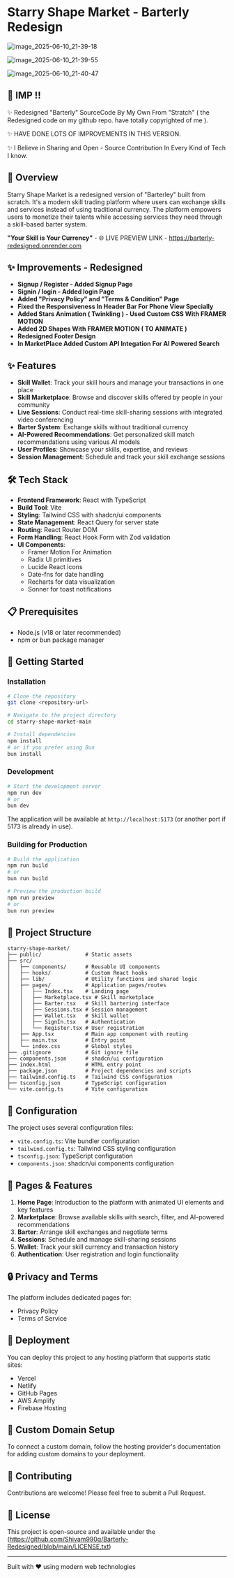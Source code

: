 # Starry Shape Market - Barterly Redesign

![image_2025-06-10_21-39-18](https://github.com/user-attachments/assets/0d340e35-0cbb-4bc0-badc-b237477e91d6)

![image_2025-06-10_21-39-55](https://github.com/user-attachments/assets/bde1a5d9-fe74-4b1e-b83a-a3c26d48e204)

![image_2025-06-10_21-40-47](https://github.com/user-attachments/assets/da88f82f-d31d-4620-8966-c6d1080a3ba7)

## 🔴 IMP !!
✨ Redesigned "Barterly" SourceCode By My Own From "Stratch" ( the Redesigned code on my github repo. have totally copyrighted of me ). 

✨ HAVE DONE LOTS OF IMPROVEMENTS IN THIS VERSION.

✨ I Believe in Sharing and Open - Source Contribution In Every Kind of Tech I know.

## 🚀 Overview

Starry Shape Market is a redesigned version of "Barterley" built from scratch. It's a modern skill trading platform where users can exchange skills and services instead of using traditional currency. The platform empowers users to monetize their talents while accessing services they need through a skill-based barter system.

**"Your Skill is Your Currency"** - 🌐 LIVE PREVIEW LINK - https://barterly-redesigned.onrender.com

## ✨ Improvements - Redesigned
- **Signup / Register - Added Signup Page**
- **Signin / login - Added login Page**
- **Added "Privacy Policy" and "Terms & Condition" Page**
- **Fixed the Responsiveness In Header Bar For Phone View Specially**
- **Added Stars Animation ( Twinkling ) - Used Custom CSS With FRAMER MOTION**
- **Added 2D Shapes With FRAMER MOTION ( TO ANIMATE )**
- **Redesigned Footer Design**
- **In MarketPlace Added Custom API Integation For AI Powered Search**

## ✨ Features

- **Skill Wallet**: Track your skill hours and manage your transactions in one place
- **Skill Marketplace**: Browse and discover skills offered by people in your community
- **Live Sessions**: Conduct real-time skill-sharing sessions with integrated video conferencing
- **Barter System**: Exchange skills without traditional currency
- **AI-Powered Recommendations**: Get personalized skill match recommendations using various AI models
- **User Profiles**: Showcase your skills, expertise, and reviews
- **Session Management**: Schedule and track your skill exchange sessions

## 🛠️ Tech Stack

- **Frontend Framework**: React with TypeScript
- **Build Tool**: Vite
- **Styling**: Tailwind CSS with shadcn/ui components
- **State Management**: React Query for server state
- **Routing**: React Router DOM
- **Form Handling**: React Hook Form with Zod validation
- **UI Components**:
  - Framer Motion For Animation
  - Radix UI primitives
  - Lucide React icons
  - Date-fns for date handling
  - Recharts for data visualization
  - Sonner for toast notifications

## 📋 Prerequisites

- Node.js (v18 or later recommended)
- npm or bun package manager

## 🚀 Getting Started

### Installation

```sh
# Clone the repository
git clone <repository-url>

# Navigate to the project directory
cd starry-shape-market-main

# Install dependencies
npm install
# or if you prefer using Bun
bun install
```

### Development

```sh
# Start the development server
npm run dev
# or
bun dev
```

The application will be available at `http://localhost:5173` (or another port if 5173 is already in use).

### Building for Production

```sh
# Build the application
npm run build
# or
bun run build

# Preview the production build
npm run preview
# or
bun run preview
```

## 🌟 Project Structure

```
starry-shape-market/
├── public/              # Static assets
├── src/
│   ├── components/      # Reusable UI components
│   ├── hooks/           # Custom React hooks
│   ├── lib/             # Utility functions and shared logic
│   ├── pages/           # Application pages/routes
│   │   ├── Index.tsx    # Landing page
│   │   ├── Marketplace.tsx # Skill marketplace
│   │   ├── Barter.tsx   # Skill bartering interface
│   │   ├── Sessions.tsx # Session management
│   │   ├── Wallet.tsx   # Skill wallet
│   │   ├── SignIn.tsx   # Authentication
│   │   └── Register.tsx # User registration
│   ├── App.tsx          # Main app component with routing
│   ├── main.tsx         # Entry point
│   └── index.css        # Global styles
├── .gitignore           # Git ignore file
├── components.json      # shadcn/ui configuration
├── index.html           # HTML entry point
├── package.json         # Project dependencies and scripts
├── tailwind.config.ts   # Tailwind CSS configuration
├── tsconfig.json        # TypeScript configuration
└── vite.config.ts       # Vite configuration
```

## 🔧 Configuration

The project uses several configuration files:

- `vite.config.ts`: Vite bundler configuration
- `tailwind.config.ts`: Tailwind CSS styling configuration
- `tsconfig.json`: TypeScript configuration
- `components.json`: shadcn/ui components configuration

## 📱 Pages & Features

1. **Home Page**: Introduction to the platform with animated UI elements and key features
2. **Marketplace**: Browse available skills with search, filter, and AI-powered recommendations
3. **Barter**: Arrange skill exchanges and negotiate terms
4. **Sessions**: Schedule and manage skill-sharing sessions
5. **Wallet**: Track your skill currency and transaction history
6. **Authentication**: User registration and login functionality

## 🔒 Privacy and Terms

The platform includes dedicated pages for:
- Privacy Policy
- Terms of Service

## 🚀 Deployment

You can deploy this project to any hosting platform that supports static sites:

- Vercel
- Netlify
- GitHub Pages
- AWS Amplify
- Firebase Hosting

## 🧩 Custom Domain Setup

To connect a custom domain, follow the hosting provider's documentation for adding custom domains to your deployment.

## 🤝 Contributing

Contributions are welcome! Please feel free to submit a Pull Request.

## 📄 License

This project is open-source and available under the (https://github.com/Shivam990q/Barterly-Redesigned/blob/main/LICENSE.txt)

---

Built with ❤️ using modern web technologies
